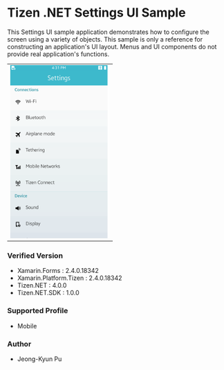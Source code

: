# Tizen .NET Settings UI Sample

This Settings UI sample application demonstrates how to configure the screen using a variety of objects. This sample is only a reference for constructing an application's UI layout. Menus and UI components do not provide real application's functions.

<table>
<tr>
<td>
<center><img src='Settings.png' height=400></center>
</td>
</tr>
</table>

### Verified Version
* Xamarin.Forms : 2.4.0.18342
* Xamarin.Platform.Tizen : 2.4.0.18342
* Tizen.NET : 4.0.0
* Tizen.NET.SDK : 1.0.0


### Supported Profile
* Mobile

### Author
* Jeong-Kyun Pu
